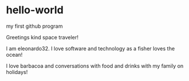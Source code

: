 # hello-world
 my first github program
 
 
 Greetings kind space traveler!
 
 
 I am eleonardo32. I love software and technology as a fisher loves the ocean!
 
 I love barbacoa and conversations with food and drinks with my family on holidays!
